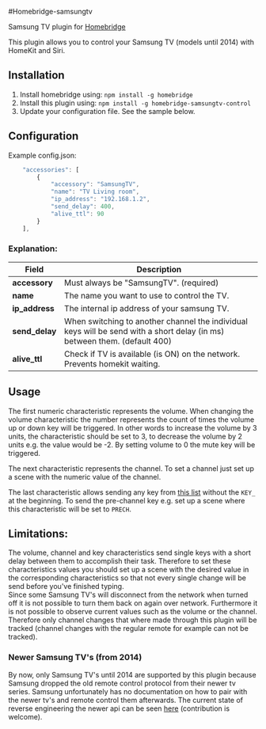 #Homebridge-samsungtv

Samsung TV plugin for [Homebridge](https://github.com/nfarina/homebridge)

This plugin allows you to control your Samsung TV (models until 2014) with HomeKit and Siri.

## Installation
1. Install homebridge using: `npm install -g homebridge`
2. Install this plugin using: `npm install -g homebridge-samsungtv-control`
3. Update your configuration file. See the sample below.

## Configuration
Example config.json:

```js
    "accessories": [
		{
			"accessory": "SamsungTV",
			"name": "TV Living room",
			"ip_address": "192.168.1.2",
            "send_delay": 400,
            "alive_ttl": 90
		}
	],
```

### Explanation:

Field           | Description
----------------|------------
**accessory**   | Must always be "SamsungTV". (required)
**name**        | The name you want to use to control the TV.
**ip_address**  | The internal ip address of your samsung TV.
**send_delay**   | When switching to another channel the individual keys will be send with a short delay (in ms) between them. (default 400)
**alive_ttl**   | Check if TV is available (is ON) on the network. Prevents homekit waiting.

## Usage

The first numeric characteristic represents the volume. When changing the volume characteristic the number represents the count of times the volume up or down key will be triggered. In other words to increase the volume by 3 units, the characteristic should be set to 3, to decrease the volume by 2 units e.g. the value would be -2. By setting volume to 0 the mute key will be triggered.

The next characteristic represents the channel. To set a channel just set up a scene with the numeric value of the channel.

The last characteristic allows sending any key from [this list](https://github.com/natalan/samsung-remote#remote-keys) without the `KEY_` at the beginning. To send the pre-channel key e.g. set up a scene where this characteristic will be set to `PRECH`.

## Limitations:

The volume, channel and key characteristics send single keys with a short delay between them to accomplish their task. Therefore to set these characteristics values you should set up a scene with the desired value in the corresponding characteristics so that not every single change will be send before you've finished typing.  
Since some Samsung TV's will disconnect from the network when turned off it is not possible to turn them back on again over network.
Furthermore it is not possible to observe current values such as the volume or the channel. Therefore only channel changes that where made through this plugin will be tracked (channel changes with the regular remote for example can not be tracked).

### Newer Samsung TV's (from 2014)

By now, only Samsung TV's until 2014 are supported by this plugin because Samsung dropped the old remote control protocol from their newer tv series. Samsung unfortunately has no documentation on how to pair with the newer tv's and remote control them afterwards. The current state of reverse engineering the newer api can be seen [here](https://github.com/mmende/homebridge-samsungtv-control/issues/1) (contribution is welcome).